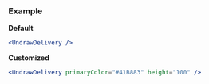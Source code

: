 ### Example

**Default**
```jsx
<UndrawDelivery />
```

**Customized**
```jsx
<UndrawDelivery primaryColor="#41B883" height="100" />
```
